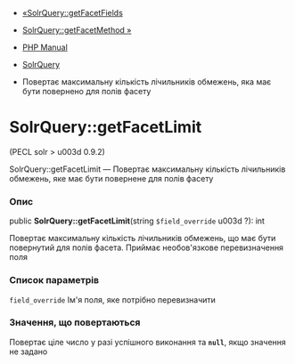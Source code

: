 - [«SolrQuery::getFacetFields](solrquery.getfacetfields.md)
- [SolrQuery::getFacetMethod »](solrquery.getfacetmethod.md)

- [PHP Manual](index.md)
- [SolrQuery](class.solrquery.md)
- Повертає максимальну кількість лічильників обмежень, яка
має бути повернено для полів фасету

# SolrQuery::getFacetLimit

(PECL solr \> u003d 0.9.2)

SolrQuery::getFacetLimit — Повертає максимальну кількість лічильників
обмежень, яке має бути повернене для полів фасету

### Опис

public **SolrQuery::getFacetLimit**(string `$field_override` u003d ?): int

Повертає максимальну кількість лічильників обмежень, що має
бути повернутий для полів фасета. Приймає необов'язкове
перевизначення поля

### Список параметрів

`field_override`
Ім'я поля, яке потрібно перевизначити

### Значення, що повертаються

Повертає ціле число у разі успішного виконання та **`null`**, якщо
значення не задано
